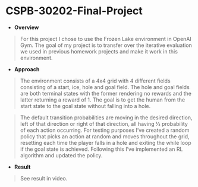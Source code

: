 # CSPB-30202-Final-Project

- ****Overview**** <br>
> For this project I chose to use the Frozen Lake environment in OpenAI Gym. 
The goal of my project is to transfer over the iterative evaluation we used 
in previous homework projects and make it work in this environment. 

- ****Approach**** <br>
> The environment consists of a 4x4 grid with 4 different fields consisting of a start, ice, hole and goal field. The hole and goal fields are both terminal states with the former rendering no rewards and the latter returning a reward of 1. The goal is to get the human from the start state to the goal state without falling into a hole. 

> The default transition probabilities are moving in the desired direction, left of that direction or right of that direction, all having ⅓ probability of each action occurring. For testing purposes I’ve created a random policy that picks an action at random and moves throughout the grid, resetting each time the player falls in a hole and exiting the while loop if the goal state is achieved. Following this I’ve implemented an RL algorithm and updated the policy.

- ****Result**** <br>
> See result in video. 

   
